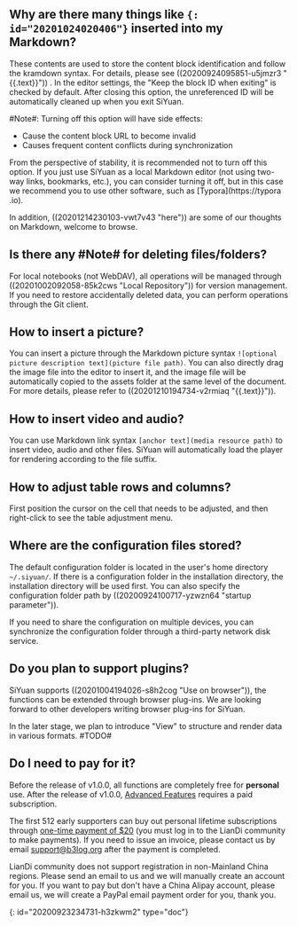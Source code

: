## Why are there many things like `{: id="20201024020406"}` inserted into my Markdown?

These contents are used to store the content block identification and follow the kramdown syntax. For details, please see ((20200924095851-u5jmzr3 "{{.text}}")) . In the editor settings, the "Keep the block ID when exiting" is checked by default. After closing this option, the unreferenced ID will be automatically cleaned up when you exit SiYuan.

#Note#: Turning off this option will have side effects:

* Cause the content block URL to become invalid
* Causes frequent content conflicts during synchronization

From the perspective of stability, it is recommended not to turn off this option. If you just use SiYuan as a local Markdown editor (not using two-way links, bookmarks, etc.), you can consider turning it off, but in this case we recommend you to use other software, such as [Typora](https://typora .io).

In addition, ((20201214230103-vwt7v43 "here")) are some of our thoughts on Markdown, welcome to browse.

## Is there any #Note# for deleting files/folders?

For local notebooks (not WebDAV), all operations will be managed through ((20201002092058-85k2cws "Local Repository"))  for version management. If you need to restore accidentally deleted data, you can perform operations through the Git client.

## How to insert a picture?

You can insert a picture through the Markdown picture syntax `![optional picture description text](picture file path)`. You can also directly drag the image file into the editor to insert it, and the image file will be automatically copied to the assets folder at the same level of the document. For more details, please refer to ((20201210194734-v2rmiaq "{{.text}}")).

## How to insert video and audio?

You can use Markdown link syntax `[anchor text](media resource path)` to insert video, audio and other files. SiYuan will automatically load the player for rendering according to the file suffix.

## How to adjust table rows and columns?

First position the cursor on the cell that needs to be adjusted, and then right-click to see the table adjustment menu.

## Where are the configuration files stored?

The default configuration folder is located in the user's home directory `~/.siyuan/`. If there is a configuration folder in the installation directory, the installation directory will be used first. You can also specify the configuration folder path by ((20200924100717-yzwzn64 "startup parameter")).

If you need to share the configuration on multiple devices, you can synchronize the configuration folder through a third-party network disk service.

## Do you plan to support plugins?

SiYuan supports ((20201004194026-s8h2cog "Use on browser")), the functions can be extended through browser plug-ins. We are looking forward to other developers writing browser plug-ins for SiYuan.

In the later stage, we plan to introduce "View" to structure and render data in various formats. #TODO#

## Do I need to pay for it?

Before the release of v1.0.0, all functions are completely free for **personal** use. After the release of v1.0.0, [Advanced Features](https://github.com/siyuan-note/siyuan/projects/1) requires a paid subscription.

The first 512 early supporters can buy out personal lifetime subscriptions through [one-time payment of $20](https://ld246.com/sponsor?price=128&product=siyuan) (you must log in to the LianDi community to make payments). If you need to issue an invoice, please contact us by email [support@b3log.org](mailto:support@b3log.org) after the payment is completed.

LianDi community does not support registration in non-Mainland China regions. Please send an email to us and we will manually create an account for you. If you want to pay but don't have a China Alipay account, please email us, we will create a PayPal email payment order for you, thank you.


{: id="20200923234731-h3zkwm2" type="doc"}
